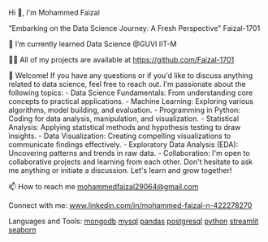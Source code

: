 Hi 👋, I'm Mohammed Faizal

"Embarking on the Data Science Journey: A Fresh Perspective"
Faizal-1701


🌱 I’m currently learned Data Science @GUVI IIT-M


👨‍💻 All of my projects are available at https://github.com/Faizal-1701


💬 Welcome! If you have any questions or if you'd like to discuss anything related to data science, feel free to reach out. I'm passionate about the following topics: - Data Science Fundamentals: From understanding core concepts to practical applications. - Machine Learning: Exploring various algorithms, model building, and evaluation. - Programming in Python: Coding for data analysis, manipulation, and visualization. - Statistical Analysis: Applying statistical methods and hypothesis testing to draw insights. - Data Visualization: Creating compelling visualizations to communicate findings effectively. - Exploratory Data Analysis (EDA): Uncovering patterns and trends in raw data. - Collaboration: I'm open to collaborative projects and learning from each other. Don't hesitate to ask me anything or initiate a discussion. Let's learn and grow together!


📫 How to reach me mohammedfaizal29064@gmail.com

Connect with me:
www.linkedin.com/in/mohammed-faizal-n-422278270

Languages and Tools:
[mongodb](https://www.mongodb.com) [mysql](https://www.mysql.com/) [pandas](https://pandas.pydata.org/) [postgresql](https://www.postgresql.org/) [python](https://www.python.org/) [streamlit](https://streamlit.io/) [seaborn](https://seaborn.pydata.org/)
<!---
Faizal-1701/Faizal-1701 is a ✨ special ✨ repository because its `README.md` (this file) appears on your GitHub profile.
You can click the Preview link to take a look at your changes.
--->
